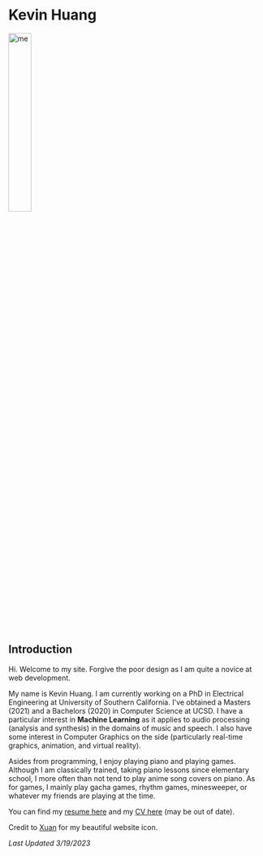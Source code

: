 # Kevin Huang

<img src="assets/images/portrait.png" alt="me" width="30%" height="YYY" class="center"/>

## Introduction

Hi. Welcome to my site. Forgive the poor design as I am quite a novice at web development.

My name is Kevin Huang. I am currently working on a PhD in Electrical Engineering at University of Southern California. I've obtained a Masters (2021) and a Bachelors (2020) in Computer Science at UCSD. I have a particular interest in **Machine Learning** as it applies to audio processing (analysis and synthesis) in the domains of music and speech. I also have some interest in Computer Graphics on the side (particularly real-time graphics, animation, and virtual reality).

Asides from programming, I enjoy playing piano and playing games. Although I am classically trained, taking piano lessons since elementary school, I more often than not tend to play anime song covers on piano. As for games, I mainly play gacha games, rhythm games, minesweeper, or whatever my friends are playing at the time.

You can find my <a href="assets/files/Resume.pdf" download>resume here</a> and my <a href="assets/files/CV.pdf" download>CV here</a> (may be out of date).

Credit to [Xuan](https://www.instagram.com/hua.xuann/?hl=en) for my beautiful website icon.

*Last Updated 3/19/2023*